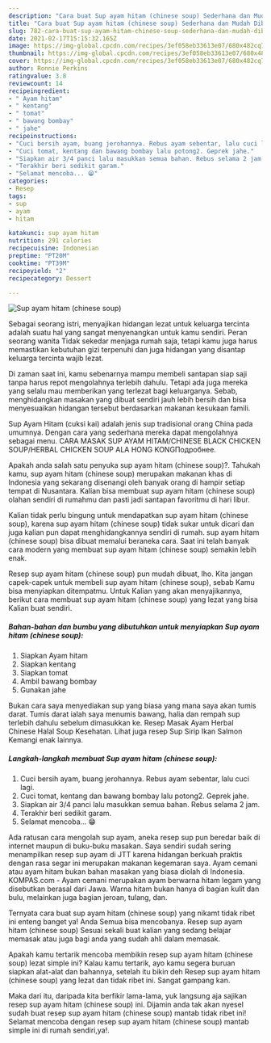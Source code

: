 ```yaml
---
description: "Cara buat Sup ayam hitam (chinese soup) Sederhana dan Mudah Dibuat"
title: "Cara buat Sup ayam hitam (chinese soup) Sederhana dan Mudah Dibuat"
slug: 782-cara-buat-sup-ayam-hitam-chinese-soup-sederhana-dan-mudah-dibuat
date: 2021-02-17T15:15:32.165Z
image: https://img-global.cpcdn.com/recipes/3ef058eb33613e07/680x482cq70/sup-ayam-hitam-chinese-soup-foto-resep-utama.jpg
thumbnail: https://img-global.cpcdn.com/recipes/3ef058eb33613e07/680x482cq70/sup-ayam-hitam-chinese-soup-foto-resep-utama.jpg
cover: https://img-global.cpcdn.com/recipes/3ef058eb33613e07/680x482cq70/sup-ayam-hitam-chinese-soup-foto-resep-utama.jpg
author: Ronnie Perkins
ratingvalue: 3.8
reviewcount: 14
recipeingredient:
- " Ayam hitam"
- " kentang"
- " tomat"
- " bawang bombay"
- " jahe"
recipeinstructions:
- "Cuci bersih ayam, buang jerohannya. Rebus ayam sebentar, lalu cuci lagi."
- "Cuci tomat, kentang dan bawang bombay lalu potong2. Geprek jahe."
- "Siapkan air 3/4 panci lalu masukkan semua bahan. Rebus selama 2 jam."
- "Terakhir beri sedikit garam."
- "Selamat mencoba... 😁"
categories:
- Resep
tags:
- sup
- ayam
- hitam

katakunci: sup ayam hitam 
nutrition: 291 calories
recipecuisine: Indonesian
preptime: "PT20M"
cooktime: "PT39M"
recipeyield: "2"
recipecategory: Dessert

---
```



![Sup ayam hitam (chinese soup)](https://img-global.cpcdn.com/recipes/3ef058eb33613e07/680x482cq70/sup-ayam-hitam-chinese-soup-foto-resep-utama.jpg)

Sebagai seorang istri, menyajikan hidangan lezat untuk keluarga tercinta adalah suatu hal yang sangat menyenangkan untuk kamu sendiri. Peran seorang  wanita Tidak sekedar menjaga rumah saja, tetapi kamu juga harus memastikan kebutuhan gizi terpenuhi dan juga hidangan yang disantap keluarga tercinta wajib lezat.

Di zaman  saat ini, kamu sebenarnya mampu membeli santapan siap saji tanpa harus repot mengolahnya terlebih dahulu. Tetapi ada juga mereka yang selalu mau memberikan yang terlezat bagi keluarganya. Sebab, menghidangkan masakan yang dibuat sendiri jauh lebih bersih dan bisa menyesuaikan hidangan tersebut berdasarkan makanan kesukaan famili. 

Sup Ayam Hitam (cuksi kai) adalah jenis sup tradisional orang China pada umumnya. Dengan cara yang sederhana mereka dapat mengolahnya sebagai menu. CARA MASAK SUP AYAM HITAM/CHINESE BLACK CHICKEN SOUP/HERBAL CHICKEN SOUP ALA HONG KONGПодробнее.

Apakah anda salah satu penyuka sup ayam hitam (chinese soup)?. Tahukah kamu, sup ayam hitam (chinese soup) merupakan makanan khas di Indonesia yang sekarang disenangi oleh banyak orang di hampir setiap tempat di Nusantara. Kalian bisa membuat sup ayam hitam (chinese soup) olahan sendiri di rumahmu dan pasti jadi santapan favoritmu di hari libur.

Kalian tidak perlu bingung untuk mendapatkan sup ayam hitam (chinese soup), karena sup ayam hitam (chinese soup) tidak sukar untuk dicari dan juga kalian pun dapat menghidangkannya sendiri di rumah. sup ayam hitam (chinese soup) bisa dibuat memalui beraneka cara. Saat ini telah banyak cara modern yang membuat sup ayam hitam (chinese soup) semakin lebih enak.

Resep sup ayam hitam (chinese soup) pun mudah dibuat, lho. Kita jangan capek-capek untuk membeli sup ayam hitam (chinese soup), sebab Kamu bisa menyiapkan ditempatmu. Untuk Kalian yang akan menyajikannya, berikut cara membuat sup ayam hitam (chinese soup) yang lezat yang bisa Kalian buat sendiri.

<!--inarticleads1-->

##### Bahan-bahan dan bumbu yang dibutuhkan untuk menyiapkan Sup ayam hitam (chinese soup):

1. Siapkan  Ayam hitam
1. Siapkan  kentang
1. Siapkan  tomat
1. Ambil  bawang bombay
1. Gunakan  jahe


Bukan cara saya menyediakan sup yang biasa yang mana saya akan tumis darat. Tumis darat ialah saya menumis bawang, halia dan rempah sup terlebih dahulu sebelum dimasukkan ke. Resep Masak Ayam Herbal Chinese Halal Soup Kesehatan. Lihat juga resep Sup Sirip Ikan Salmon Kemangi enak lainnya. 

<!--inarticleads2-->

##### Langkah-langkah membuat Sup ayam hitam (chinese soup):

1. Cuci bersih ayam, buang jerohannya. Rebus ayam sebentar, lalu cuci lagi.
1. Cuci tomat, kentang dan bawang bombay lalu potong2. Geprek jahe.
1. Siapkan air 3/4 panci lalu masukkan semua bahan. Rebus selama 2 jam.
1. Terakhir beri sedikit garam.
1. Selamat mencoba... 😁


Ada ratusan cara mengolah sup ayam, aneka resep sup pun beredar baik di internet maupun di buku-buku masakan. Saya sendiri sudah sering menampilkan resep sup ayam di JTT karena hidangan berkuah praktis dengan rasa segar ini merupakan makanan kegemaran saya. Ayam cemani atau ayam hitam bukan bahan masakan yang biasa diolah di Indonesia. KOMPAS.com - Ayam cemani merupakan ayam berwarna hitam legam yang disebutkan berasal dari Jawa. Warna hitam bukan hanya di bagian kulit dan bulu, melainkan juga bagian jeroan, tulang, dan. 

Ternyata cara buat sup ayam hitam (chinese soup) yang nikamt tidak ribet ini enteng banget ya! Anda Semua bisa mencobanya. Resep sup ayam hitam (chinese soup) Sesuai sekali buat kalian yang sedang belajar memasak atau juga bagi anda yang sudah ahli dalam memasak.

Apakah kamu tertarik mencoba membikin resep sup ayam hitam (chinese soup) lezat simple ini? Kalau kamu tertarik, ayo kamu segera buruan siapkan alat-alat dan bahannya, setelah itu bikin deh Resep sup ayam hitam (chinese soup) yang lezat dan tidak ribet ini. Sangat gampang kan. 

Maka dari itu, daripada kita berfikir lama-lama, yuk langsung aja sajikan resep sup ayam hitam (chinese soup) ini. Dijamin anda tak akan nyesel sudah buat resep sup ayam hitam (chinese soup) mantab tidak ribet ini! Selamat mencoba dengan resep sup ayam hitam (chinese soup) mantab simple ini di rumah sendiri,ya!.

